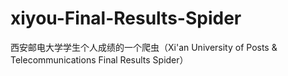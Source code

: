 # xiyou-Final-Results-Spider
西安邮电大学学生个人成绩的一个爬虫（Xi'an University of Posts &amp; Telecommunications Final Results Spider）
